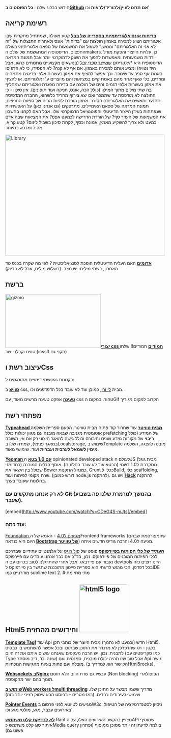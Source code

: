 חידוש בבלוג שלנו : **כל הפוסטים ב[Github][1] אם תרצו לעיין/להוריד/לראות** וכו'

## רשימת קריאה

**[בדיחות אונס אלגוריתמיות בספרייה של בבל][2]** קטע מעולה, שמתחיל מתקרית שבו אלגוריתם הציע למכירה באמזון חולצות עם "בדיחות" אונס ולאחריה התנצלות של "זה לא אני זה האלגוריתם" וממשיך לשאול את המשמעות של ספאם אלגוריתימי בעולם החפצים. הדיסטופיה המתגשמת של עולם הmakers. כן, עלויות הייצור והפקת מודל יורדות משמעותית ומאפשרות להפוך את השוק לדמוקרטי יותר אבל תמונת המראה הדיסטופית היא **אלגוריתם [שמייצר ספרי זבל][3]* (בנושאים מקצועיים מתמחים כרגע, אבל היד נטויה) ומציע אותם למכירה באמזון. אם אף לא קנה? לא הפסידו, כי לא הדפיסו באמת אף ספר עד שימכר. וכך אפשר להציף את אמזון בעשרות אלפי פריטים מתמחים ומוזרים, בלי שאף אחד מהם באמת קיים במציאות והם מיוצרים ע"י אלגוריתם. או להציף את אמזון בעשרות אלפי דגמים זהים של חולצה עם בדיחה מפגרת ואלגוריתם שמחליף בה שתי מילים מתוך המילון (כולל הכה, אונס, חניקה ועוד תופינים). אין סיכון - כי החולצה לא מודפסת עד שתמכר ואם יצא צירוף מחריד כלשהוא, החברה המדפיסה תתנער ותאשים את האלגוריתם הסורר. אמזון הופכת להיות הבית של ספאם החפצים, תמונת המראה של ספאם האימיילים. מתרפקים (גם אנחנו כאן) על האפשרויות שנפתחות בעידן הייצור הדיגיטלי והפוטנציאל הדמוקרטי שלו. אבל האם לקחנו בחשבון את המשמעות של העדר סף? של הורדת הדרישה לכמעט אפס? את המציאות שבה אדם כמעט ולא צריך להשקיע מאמץ, אמונה וכסף, לקחת סיכון בשביל ליזום? קטע קריא, מהיר ומדכא במיוחד.

[<img src="http://4p-tech.co.il/blog/wp-content/uploads/2013/03/Library.jpg" alt="Library" width="500" height="381" class="aligncenter size-full wp-image-1545" />][4]

**[אדומים][5]** האם העלית הדיגיטלית הופכת לסוציאליסטית ? לפי מה שקרה בכנס טד האחרון, בשתי מילים: יש מצב. (בשלוש מילים, אבל לא בדיוק)

## ברשת

[<img src="http://4p-tech.co.il/blog/wp-content/uploads/2013/03/Gizmo-300x169.png" alt="gizmo" width="300" height="169" class="alignleft size-medium wp-image-1543" />][6]**[יצורי css חמודים][7]** חמודים!! שלחו טוויט וקבלו ייצור (וcss3 תקני גם)

## עיצוב רשת וCss

שתי דימויים מתורגמים לcss בקטנות:

**[סוויצ][8]** ב css, מבית [לי ורו][9], כמובן עוד לא עובד בכל הדפדפנים וכו.

**[טעינה][10]** אפקט טעינה מרשים מאוד, עם css טהור. במקום הGif הקרוב למקום מגוריך

## מפתחי רשת

**[Typeahead מבית טוויטר][11]** עוד שחרור קוד פתוח מבית טוויטר. הפעם ספריית השלמה אוטומטית מגניבה שבאה מובנה עם מגוון יכולות כולל prefetching של המידע (כולל **ריבוי** של מקורות מידע שונים וחיבורם וכולל גישה למאגר חיצוני רק אם אין תשובה במאגר פנימי), שמירה שלו בLocalstorage, שימוש בTemplate מובנה להצגה, השלמה **מימין לשמאל לערבית ועברית** ועוד. שימושי מאוד.

**[Yeoman עם 1.0 בטא][12]** ה opinionated developed stack לעולם הJS (מבית גוגל כמדומני) מתקרבת ל1.0 רשמי (הבטא עוד לא עובד בחלונות). אוסף הכלים המובנה שכולל בין השאר את Bower כמנהל התקנות, Grunt ככלי לBuild, כלי scaffolding, שרת מקומי לפיתוח ועוד. (דורש כמובן node.js להתקנה). ויש גם **[Hack][13]** להתקנה בחלונות שעובד בערך.

### לא רק אנחנו מתקשים עם Git (בהמשך למרמרת שלנו פה בשבוע שעבר).

[embed]http://www.youtube.com/watch?v=CDeG4S-mJts[/embed]

### עוד כמה:

[Foundation מגיעים ל4.0][14] - האמא של הFrontend frameworks (שהמפורסמת שבהם היום היא כנראה **[Bootstrap של טוויטר][15]**) מגיעה ל4.0 והרבה גודיס חדשים איתה.

**[העתיד של כלי הפיתוח בפיירפוקס][16]** פוסט של [פול רוגט][17] על אלמנטיים עתידיים שבדרכם לכלי הפיתוח המובנים של פיירפוקס. נכון, בד"כ אם כבר אנחנו עובדים עם פיירפוקס נעבוד עם פיירבאג. אבל אחרי שהתרגלנו לטוב בכרום עם ה devtools היינו רוצים כזה בכל דפדפן. הכי מרגש לדעתי הוא ספריית פייטון מתוכננת שתגשר בין פיירפוקס לIDE מודרניים כמו sublime text 2. #מתי מתי מתי

## Html5 וחידושים מהחזית <img src="http://4p-tech.co.il/blog/wp-content/uploads/2012/01/HTML5_Logo_256-150x150.png" alt="html5 logo" width="150" height="150" class="alignright size-thumbnail wp-image-335" />

**[Template Tag!][18]** עוד Api חדש (וכמעט לא נתמך) מבית היוצר של כותבי תקן Html5. בקטן - תג שהדפדפן לא מרנדר את התוכן שבתוכו ובכל אפשר להשתמש בו כבסיס לתבנית. נכון, יש הרבה מעקפים שאנחנו עושים איתם את זה היום (כמו סקריפטים עם Type שונה וכו', דיב מוסתר) אבל טוב שזו תהיה יכולת מובנית, סמנטית ועם Api גישה מוצלח ועם פחות בעיות מהגישות הנוכחיות. (הקישור הוא למדריך בHtml5rocks).

**[Websockets בNginx][19]** עכשיו גם שרת הווב הלא חוסם (Non blocking) הפופולארי תומך בהם ישר מהקופסה.

**[שימוש בWeb workers לmulti threading][20]** מדריך ששמו מבשר על התוכן שלו. שימושי לעיבודים כבדים. (רמז מטרים - בפוסט הבא עיסוק רציני יותר בזה)

**[Pointer Events][21]** מגיעים לטיוטא לפני פרסום בW3c. ניסיון לסטנדרטיזציה של הטיפול באירועים עכבר, מגע, מולטי מגע וכו'.

**[לא לבדיקת קלט משתמש][22]** Rant מצויין בהקשר האירועים האלו, על הAPi שמוסיף איתור סוג קלט משתמש כMedia query בולמה לדעתו זה יותר מסוכן ממוסיף (ופתרון פשוט גם)

 [1]: https://github.com/alonisser/4p-tech_blog
 [2]: http://quietbabylon.com/2013/algorithmic-rape-jokes-in-the-library-of-babel/
 [3]: http://singularityhub.com/2012/12/13/patented-book-writing-system-lets-one-professor-create-hundreds-of-thousands-of-amazon-books-and-counting/
 [4]: http://www.flickr.com/photos/statelibraryofnsw/4415834022/
 [5]: http://www.wired.com/business/2013/02/socialist-memes-at-ted/
 [6]: http://4p-tech.co.il/blog/wp-content/uploads/2013/03/Gizmo.png
 [7]: http://bennettfeely.com/csscreatures/
 [8]: http://dabblet.com/gist/5078981
 [9]: https://twitter.com/LeaVerou
 [10]: http://codepen.io/diegopardo/pen/dGlfC
 [11]: http://twitter.github.com/typeahead.js/
 [12]: http://yeoman.io/
 [13]: http://decodize.com/html/getting-started-with-yeoman-1-dot-0-beta-on-windows/
 [14]: http://foundation.zurb.com/
 [15]: http://twitter.github.com/bootstrap/
 [16]: http://paulrouget.com/e/devtoolsnext/
 [17]: http://twitter.com/paulrouget
 [18]: http://www.html5rocks.com/en/tutorials/webcomponents/template/
 [19]: http://nginx.com/news/nginx-websockets.html
 [20]: http://blog.teamtreehouse.com/using-web-workers-to-speed-up-your-javascript-applications
 [21]: http://blog.webplatform.org/2013/02/pointing-toward-the-future/
 [22]: http://www.stucox.com/blog/the-good-and-bad-of-level-4-media-queries/